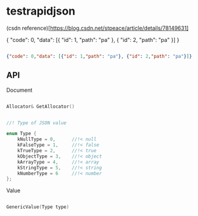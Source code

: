# testrapidjson


(csdn reference)[https://blog.csdn.net/stpeace/article/details/78149631]


{
	\"code\": 0,
	\"data\": [{
		\"id\": 1,
		\"path\": \"pa\"
	}, {
		\"id\": 2,
		\"path\": \"pa\"
	}]
}

```json

{"code": 0,"data": [{"id": 1,"path": "pa"}, {"id": 2,"path": "pa"}]}
```



## API

Document


```c++

Allocator& GetAllocator()

```


```c++

//! Type of JSON value

enum Type {
    kNullType = 0,      //!< null
    kFalseType = 1,     //!< false
    kTrueType = 2,      //!< true
    kObjectType = 3,    //!< object
    kArrayType = 4,     //!< array 
    kStringType = 5,    //!< string
    kNumberType = 6     //!< number
};

```



Value

```c++

GenericValue(Type type)

```
